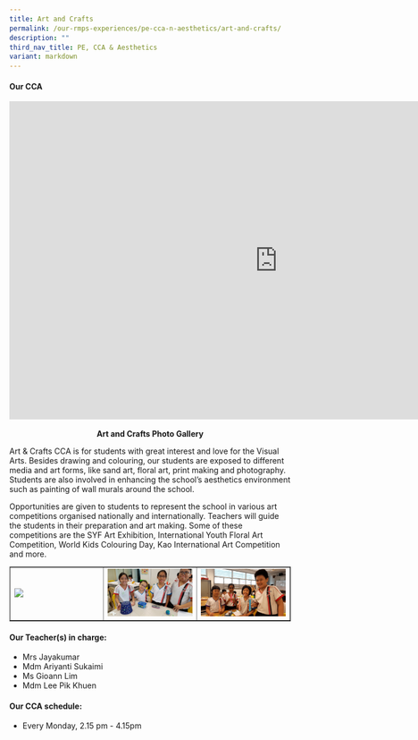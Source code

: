 ```yaml
---
title: Art and Crafts
permalink: /our-rmps-experiences/pe-cca-n-aesthetics/art-and-crafts/
description: ""
third_nav_title: PE, CCA & Aesthetics
variant: markdown
---
```

<h4><strong>Our CCA</strong></h4>
<iframe src="https://docs.google.com/presentation/d/e/2PACX-1vRBDhhBxyDGAaBd0hdBG8c3VsYyfvehob-dvGZssb-66uECZVEfDgCm8B64FpbN3p0Qqi9Gy5y-yihQ/embed?start=false&amp;loop=false&amp;delayms=10000" frameborder="0" width="960" height="569" allowfullscreen="true"></iframe>
<p style="text-align: center;"><strong>Art and Crafts Photo Gallery</strong></p>
<p>Art &amp; Crafts CCA is for students with great interest and love for the Visual Arts. Besides drawing and colouring, our students are exposed to different media and art forms, like sand art, floral art, print making and photography. Students are also involved in enhancing the school’s aesthetics environment such as painting of wall murals around the school.</p>
<p>Opportunities are given to students to represent the school in various art competitions organised nationally and internationally. Teachers will guide the students in their preparation and art making. Some of these competitions are the SYF Art Exhibition, International Youth Floral Art Competition, World Kids Colouring Day, Kao International Art Competition and more.</p>
<table style="border-collapse: collapse; width: 100%;" border="1">
<tbody>
<tr>
<td style="width: 33.3333%;"><img src="/images/ac1.png"></td>
<td style="width: 33.3333%;"><img src="/images/ac2.jpg"></td>
<td style="width: 33.3333%;"><img src="/images/ac3.png"></td>
</tr>
</tbody>
</table>
<h4><strong>Our Teacher(s) in charge:</strong></h4>
<ul>
	<li>Mrs Jayakumar</li>
<li>Mdm Ariyanti Sukaimi</li>
<li>Ms Gioann Lim</li>
	<li>Mdm Lee Pik Khuen</li>
</ul>
<h4><strong>Our CCA schedule:</strong></h4>
<ul>
<li>Every Monday, 2.15 pm - 4.15pm</li>
</ul>